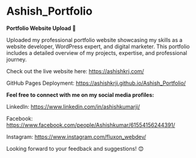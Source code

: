 # Ashish_Portfolio
 
**Portfolio Website Upload 🚀**

Uploaded my professional portfolio website showcasing my skills as a website developer, WordPress expert, and digital marketer. This portfolio includes a detailed overview of my projects, expertise, and professional journey.

Check out the live website here: https://ashishkrj.com/

GitHub Pages Deployment: https://ashishkrji.github.io/Ashish_Portfolio/

**Feel free to connect with me on my social media profiles:**

LinkedIn: https://www.linkedin.com/in/ashishkumarji/

Facebook: https://www.facebook.com/people/Ashishkumar/61554156244391/

Instagram: https://www.instagram.com/fluxon_webdev/


Looking forward to your feedback and suggestions! 😊
